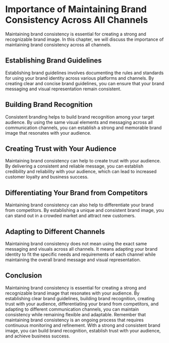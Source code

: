 # Importance of Maintaining Brand Consistency Across All Channels

Maintaining brand consistency is essential for creating a strong and recognizable brand image. In this chapter, we will discuss the importance of maintaining brand consistency across all channels.

Establishing Brand Guidelines
-----------------------------

Establishing brand guidelines involves documenting the rules and standards for using your brand identity across various platforms and channels. By creating clear and concise brand guidelines, you can ensure that your brand messaging and visual representation remain consistent.

Building Brand Recognition
--------------------------

Consistent branding helps to build brand recognition among your target audience. By using the same visual elements and messaging across all communication channels, you can establish a strong and memorable brand image that resonates with your audience.

Creating Trust with Your Audience
---------------------------------

Maintaining brand consistency can help to create trust with your audience. By delivering a consistent and reliable message, you can establish credibility and reliability with your audience, which can lead to increased customer loyalty and business success.

Differentiating Your Brand from Competitors
-------------------------------------------

Maintaining brand consistency can also help to differentiate your brand from competitors. By establishing a unique and consistent brand image, you can stand out in a crowded market and attract new customers.

Adapting to Different Channels
------------------------------

Maintaining brand consistency does not mean using the exact same messaging and visuals across all channels. It means adapting your brand identity to fit the specific needs and requirements of each channel while maintaining the overall brand message and visual representation.

Conclusion
----------

Maintaining brand consistency is essential for creating a strong and recognizable brand image that resonates with your audience. By establishing clear brand guidelines, building brand recognition, creating trust with your audience, differentiating your brand from competitors, and adapting to different communication channels, you can maintain consistency while remaining flexible and adaptable. Remember that maintaining brand consistency is an ongoing process that requires continuous monitoring and refinement. With a strong and consistent brand image, you can build brand recognition, establish trust with your audience, and achieve business success.
